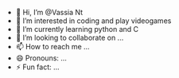 - 👋 Hi, I’m @Vassia Nt
- 👀 I’m interested in coding and play videogames
- 🌱 I’m currently learning python and C
- 💞️ I’m looking to collaborate on ...
- 📫 How to reach me ...
- 😄 Pronouns: ...
- ⚡ Fun fact: ...

<!---
VassiaNt/VassiaNt is a ✨ special ✨ repository because its `README.md` (this file) appears on your GitHub profile.
You can click the Preview link to take a look at your changes.
--->
